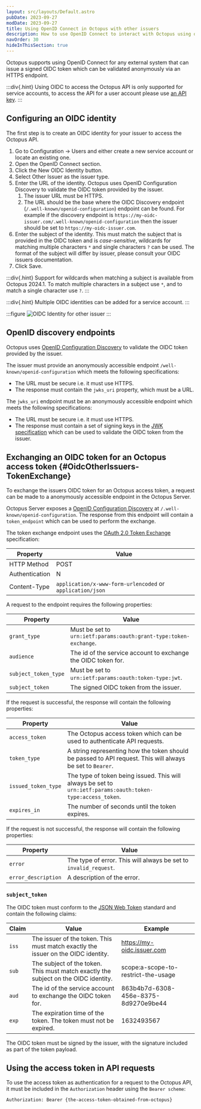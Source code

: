 ```yaml
---
layout: src/layouts/Default.astro
pubDate: 2023-09-27
modDate: 2023-09-27
title: Using OpenID Connect in Octopus with other issuers
description: How to use OpenID Connect to interact with Octopus using other issuers
navOrder: 30
hideInThisSection: true
---
```


Octopus supports using OpenID Connect for any external system that can issue a signed OIDC token which can be validated anonymously via an HTTPS endpoint.

:::div{.hint}
Using OIDC to access the Octopus API is only supported for service accounts, to access the API for a user account please use [an API key](/docs/octopus-rest-api/how-to-create-an-api-key).
:::

## Configuring an OIDC identity

The first step is to create an OIDC identity for your issuer to access the Octopus API.

1. Go to Configuration -> Users and either create a new service account or locate an existing one.
2. Open the OpenID Connect section.
3. Click the New OIDC Identity button.
4. Select Other Issuer as the issuer type.
5. Enter the URL of the identity. Octopus uses OpenID Configuration Discovery to validate the OIDC token provided by the issuer.
   1. The issuer URL must be HTTPS.
   2. The URL should be the base where the OIDC Discovery endpoint (`/.well-known/openid-configuration`) endpoint can be found. For example if the discovery endpoint is `https://my-oidc-issuer.com/.well-known/openid-configuration` then the issuer should be set to `https://my-oidc-issuer.com`.
6. Enter the subject of the identity. This must match the subject that is provided in the OIDC token and is _case-sensitive_, wildcards for matching multiple characters `*` and single characters `?` can be used. The format of the subject will differ by issuer, please consult your OIDC issuers documentation.
7. Click Save.

:::div{.hint}
Support for wildcards when matching a subject is available from Octopus 2024.1. To match multiple characters in a subject use `*`, and to match a single character use `?`.
:::

:::div{.hint}
Multiple OIDC identities can be added for a service account.
:::

:::figure
![OIDC Identity for other issuer](/docs/octopus-rest-api/images/oidc-identity-other-issuer.png "width=500")
:::

## OpenID discovery endpoints

Octopus uses [OpenID Configuration Discovery](https://openid.net/specs/openid-connect-discovery-1_0.html) to validate the OIDC token provided by the issuer.

The issuer must provide an anonymously accessible endpoint `/well-known/openid-configuration` which meets the following specifications:

- The URL must be secure i.e. it must use HTTPS.
- The response must contain the `jwks_uri` property, which must be a URL.

The `jwks_uri` endpoint must be an anonymously accessible endpoint which meets the following specifications:

- The URL must be secure i.e. it must use HTTPS.
- The response must contain a set of signing keys in the [JWK specification](https://datatracker.ietf.org/doc/html/rfc7517) which can be used to validate the OIDC token from the issuer.

## Exchanging an OIDC token for an Octopus access token {#OidcOtherIssuers-TokenExchange}

To exchange the issuers OIDC token for an Octopus access token, a request can be made to a anonymously accessible endpoint in the Octopus Server.

Octopus Server exposes a [OpenID Configuration Discovery](https://openid.net/specs/openid-connect-discovery-1_0.html) at `/.well-known/openid-configuration`. The response from this endpoint will contain a `token_endpoint` which can be used to perform the exchange.

The token exchange endpoint uses the [OAuth 2.0 Token Exchange](https://www.rfc-editor.org/rfc/rfc8693) specification:

| Property       | Value                                                     |
| -------------- | --------------------------------------------------------- |
| HTTP Method    | POST                                                      |
| Authentication | N                                                         |
| Content-Type   | `application/x-www-form-urlencoded` or `application/json` |

A request to the endpoint requires the following properties:

| Property             | Value                                                             |
| -------------------- | ----------------------------------------------------------------- |
| `grant_type`         | Must be set to `urn:ietf:params:oauth:grant-type:token-exchange`. |
| `audience`           | The id of the service account to exchange the OIDC token for.     |
| `subject_token_type` | Must be set to `urn:ietf:params:oauth:token-type:jwt`.            |
| `subject_token`      | The signed OIDC token from the issuer.                            |

If the request is successful, the response will contain the following properties:

| Property            | Value                                                                                                       |
| ------------------- | ----------------------------------------------------------------------------------------------------------- |
| `access_token`      | The Octopus access token which can be used to authenticate API requests.                                    |
| `token_type`        | A string representing how the token should be passed to API request. This will always be set to `Bearer`.   |
| `issued_token_type` | The type of token being issued. This will always be set to `urn:ietf:params:oauth:token-type:access_token`. |
| `expires_in`        | The number of seconds until the token expires.                                                              |

If the request is not successful, the response will contain the following properties:

| Property            | Value                                                            |
| ------------------- | ---------------------------------------------------------------- |
| `error`             | The type of error. This will always be set to `invalid_request`. |
| `error_description` | A description of the error.                                      |

### `subject_token`

The OIDC token must conform to the [JSON Web Token](https://datatracker.ietf.org/doc/html/rfc7519) standard and contain the following claims:

| Claim | Value                                                                               | Example                              |
| ----- | ----------------------------------------------------------------------------------- | ------------------------------------ |
| `iss` | The issuer of the token. This must match exactly the issuer on the OIDC identity.   | https://my-oidc.issuer.com           |
| `sub` | The subject of the token. This must match exactly the subject on the OIDC identity. | scope:a-scope-to-restrict-the-usage  |
| `aud` | The id of the service account to exchange the OIDC token for.                       | 863b4b7d-6308-456e-8375-8d9270e9be44 |
| `exp` | The expiration time of the token. The token must not be expired.                    | 1632493567                           |

The OIDC token must be signed by the issuer, with the signature included as part of the token payload.

## Using the access token in API requests

To use the access token as authentication for a request to the Octopus API, it must be included in the `Authorization` header using the `Bearer scheme`:

```
Authorization: Bearer {the-access-token-obtained-from-octopus}
```